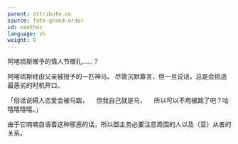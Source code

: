 ```yaml
---
parent: attribute.ce
source: fate-grand-order
id: xanthos
language: zh
weight: 0
---
```


阿喀琉斯赠予的情人节赠礼……？

阿喀琉斯经由父亲被授予的一匹神马。
尽管沉默寡言，但一旦说话，总是会挑选最恶劣的时机开口。

「俗话说碍人恋爱会被马踹，
　但我自己就是马，
　所以可以不用被踹了吧？咕嘻嘻嘻嘻。」

由于它喃喃自语着这种邪恶的话，所以御主务必要注意周围的人以及（亚）从者的关系。

